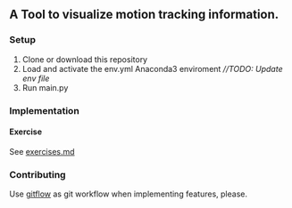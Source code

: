 ## A Tool to visualize motion tracking information.

### Setup

1. Clone or download this repository
2. Load and activate the env.yml Anaconda3 enviroment _//TODO: Update env file_
3. Run main.py

### Implementation

#### Exercise

See [exercises.md](docs/exercises.md)

### Contributing

Use [gitflow](https://de.atlassian.com/git/tutorials/comparing-workflows/gitflow-workflow) as git workflow when implementing features, please.
